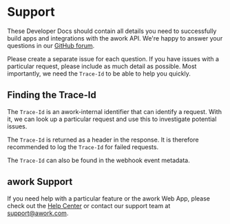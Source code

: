 # Support

These Developer Docs should contain all details you need to successfully build apps and integrations with the awork API. We're happy to answer your questions in our [GitHub forum](https://github.com/awork-io/awork/issues).

Please create a separate issue for each question. If you have issues with a particular request, please include as much detail as possible. Most importantly, we need the `Trace-Id` to be able to help you quickly.

## Finding the Trace-Id

The `Trace-Id` is an awork-internal identifier that can identify a request. With it, we can look up a particular request and use this to investigate potential issues.

The `Trace-Id` is returned as a header in the response. It is therefore recommended to log the `Trace-Id` for failed requests.

The `Trace-Id` can also be found in the webhook event metadata.

## awork Support

If you need help with a particular feature or the awork Web App, please check out the [Help Center](https://support.awork.com) or contact our support team at [support@awork.com](mailto:support@awork.com).

